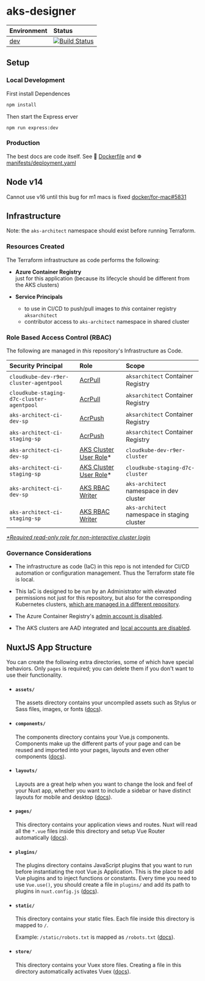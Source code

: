 # aks-designer

| Environment | Status |
|:--|:--|
| [dev]([https://](https://aks-architect.dev.cloudkube.io/)) | [![Build Status](https://dev.azure.com/julie-msft/aks-architecct/_apis/build/status/dev?branchName=dev)](https://dev.azure.com/julie-msft/aks-architecct/_build/latest?definitionId=47&branchName=dev) |

##  Setup

### Local Development

First install Dependences

```bash
npm install
```

Then start the Express erver

```
npm run express:dev
```

### Production

The best docs are code itself. See 🐳 [Dockerfile](./Dockerfile) and ☸️ [manifests/deployment.yaml](manifests/deployment.yaml)


## Node v14

Cannot use v16 until this bug for m1 macs is fixed [docker/for-mac#5831](https://github.com/docker/for-mac/issues/5831)


## Infrastructure

Note: the `aks-architect` namespace should exist before running Terraform.

### Resources Created

The Terraform infrastructure as code performs the following:

- **Azure Container Registry**  
  just for this application (because its lifecycle should be different from the AKS clusters)

- **Service Principals**  
  - to use in CI/CD to push/pull images to _this_ container registry `aksarchitect` 
  - contributor access to `aks-architect` namespace in shared cluster

### Role Based Access Control (RBAC)

The following are managed in *this* repository's Infrastructure as Code.

| Security Principal | Role | Scope |
|:--|:--|:--|
| `cloudkube-dev-r9er-cluster-agentpool` | [AcrPull](https://docs.microsoft.com/azure/container-registry/container-registry-roles?tabs=azure-cli) | `aksarchitect` Container Registry |
|`cloudkube-staging-d7c-cluster-agentpool`  | [AcrPull](https://docs.microsoft.com/azure/container-registry/container-registry-roles?tabs=azure-cli) | `aksarchitect` Container Registry |
| `aks-architect-ci-dev-sp` | [AcrPush](https://docs.microsoft.com/azure/container-registry/container-registry-roles?tabs=azure-cli) | `aksarchitect` Container Registry |
| `aks-architect-ci-staging-sp` | [AcrPush](https://docs.microsoft.com/azure/container-registry/container-registry-roles?tabs=azure-cli) | `aksarchitect` Container Registry |
| `aks-architect-ci-dev-sp` | [AKS Cluster User Role](https://docs.microsoft.com/azure/aks/manage-azure-rbac#create-role-assignments-for-users-to-access-cluster)* | `cloudkube-dev-r9er-cluster` |
| `aks-architect-ci-staging-sp` | [AKS Cluster User Role](https://docs.microsoft.com/azure/aks/manage-azure-rbac#create-role-assignments-for-users-to-access-cluster)* | `cloudkube-staging-d7c-cluster` |
| `aks-architect-ci-dev-sp` | [AKS RBAC Writer](https://docs.microsoft.com/azure/aks/manage-azure-rbac#create-role-assignments-for-users-to-access-cluster) | `aks-architect` namespace in dev cluster |
| `aks-architect-ci-staging-sp` | [AKS RBAC Writer](https://docs.microsoft.com/azure/aks/manage-azure-rbac#create-role-assignments-for-users-to-access-cluster) | `aks-architect` namespace in staging cluster |

_[*Required read-only role for non-interactive cluster login](https://docs.microsoft.com/azure/aks/control-kubeconfig-access)_

### Governance Considerations

- The infrastructure as code (IaC) in this repo is not intended for CI/CD automation or configuration management. Thus the Terraform state file is local. 
  
- This IaC is designed to be run by an Administrator with elevated permissions not just for this repository, but also for the corresponding Kubernetes clusters, [which are managed in a different repository](https://github.com/julie-ng/cloudkube-aks-clusters).

- The Azure Container Registry's [admin account is disabled](https://docs.microsoft.com/azure/container-registry/container-registry-authentication?tabs=azure-cli#admin-account).
- The AKS clusters are AAD integrated and [local accounts are disabled](https://docs.microsoft.com/azure/aks/managed-aad#disable-local-accounts-preview).

## NuxtJS App Structure

You can create the following extra directories, some of which have special behaviors. Only `pages` is required; you can delete them if you don't want to use their functionality.

- #### `assets/`
  The assets directory contains your uncompiled assets such as Stylus or Sass files, images, or fonts ([docs](https://nuxtjs.org/docs/2.x/directory-structure/assets)).

- #### `components/`
  The components directory contains your Vue.js components. Components make up the different parts of your page and can be reused and imported into your pages, layouts and even other components ([docs](https://nuxtjs.org/docs/2.x/directory-structure/components)).

- #### `layouts/`
  Layouts are a great help when you want to change the look and feel of your Nuxt app, whether you want to include a sidebar or have distinct layouts for mobile and desktop ([docs](https://nuxtjs.org/docs/2.x/directory-structure/layouts)).


- #### `pages/`
  This directory contains your application views and routes. Nuxt will read all the `*.vue` files inside this directory and setup Vue Router automatically ([docs](https://nuxtjs.org/docs/2.x/get-started/routing)).

- #### `plugins/`
  The plugins directory contains JavaScript plugins that you want to run before instantiating the root Vue.js Application. This is the place to add Vue plugins and to inject functions or constants. Every time you need to use `Vue.use()`, you should create a file in `plugins/` and add its path to plugins in `nuxt.config.js` ([docs](https://nuxtjs.org/docs/2.x/directory-structure/plugins)).

- #### `static/`
  This directory contains your static files. Each file inside this directory is mapped to `/`.

  Example: `/static/robots.txt` is mapped as `/robots.txt` ([docs](https://nuxtjs.org/docs/2.x/directory-structure/static)).

- #### `store/`
  This directory contains your Vuex store files. Creating a file in this directory automatically activates Vuex ([docs](https://nuxtjs.org/docs/2.x/directory-structure/store)).
